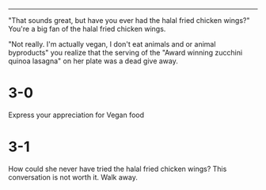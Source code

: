 ------------------------------------------------------------------------------------------------------------------------

"That sounds great, but have you ever had the halal fried chicken wings?" You're a big fan of the halal fried chicken
wings.

"Not really. I'm actually vegan, I don't eat animals and or animal byproducts" you realize that the serving of the
"Award winning zucchini quinoa lasagna" on her plate was a dead give away.

# 3-0
Express your appreciation for Vegan food

# 3-1
How could she never have tried the halal fried chicken wings? This conversation is not worth it. Walk away.
